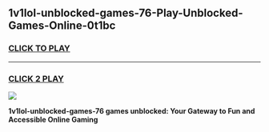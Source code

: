 
## 1v1lol-unblocked-games-76-Play-Unblocked-Games-Online-0t1bc
<h3>
<a href="https://premium76.site?title=1v1lol-unblocked-games-76&ref=25A">CLICK TO PLAY</a></h3>
<hr>

<h3>
<a href="https://premium76.site?title=1v1lol-unblocked-games-76&ref=25A">CLICK 2 PLAY</a>
  
</h3>

<a href="https://premium76.site?title=1v1lol-unblocked-games-76&ref=25A"><img src="https://clearcache.store/games.png"></a>


**1v1lol-unblocked-games-76 games unblocked: Your Gateway to Fun and Accessible Online Gaming**

